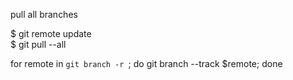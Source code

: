 pull all branches

$ git remote update  
$ git pull --all

for remote in `git branch -r `; do git branch --track $remote; done
